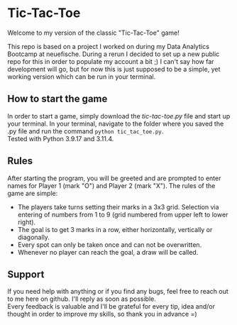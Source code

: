 # Tic-Tac-Toe

Welcome to my version of the classic "Tic-Tac-Toe" game!

This repo is based on a project I worked on during my Data Analytics Bootcamp at neuefische. During a rerun I decided to set up a new public repo for this in order to populate my account a bit ;) I can't say how far development will go, but for now this is just supposed to be a simple, yet working version which can be run in your terminal.

## How to start the game
In order to start a game, simply download the *tic-tac-toe.py* file and start up your terminal. In your terminal, navigate to the folder where you saved the .py file and run the command `python tic_tac_toe.py`.<br>
Tested with Python 3.9.17 and 3.11.4.

## Rules
After starting the program, you will be greeted and are prompted to enter names for Player 1 (mark "O") and Player 2 (mark "X"). The rules of the game are simple:
- The players take turns setting their marks in a 3x3 grid. Selection via entering of numbers from 1 to 9 (grid numbered from upper left to lower right).
- The goal is to get 3 marks in a row, either horizontally, vertically or diagonally.
- Every spot can only be taken once and can not be overwritten.
- Whenever no player can reach the goal, a draw will be called.

## Support
If you need help with anything or if you find any bugs, feel free to reach out to me here on github. I'll reply as soon as possible.<br>
Every feedback is valuable and I'll be grateful for every tip, idea and/or thought in order to improve my skills, so thank you in advance =)